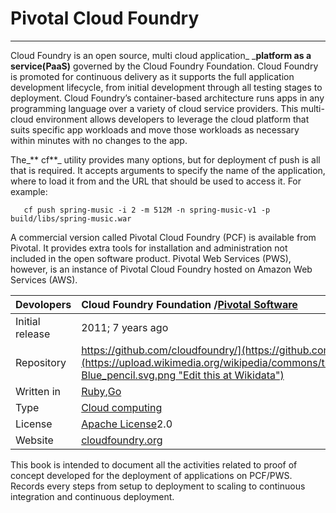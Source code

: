 # Pivotal Cloud Foundry

---

Cloud Foundry is an open source, multi cloud application_ _**platform as a service\(PaaS\)** governed by the Cloud Foundry Foundation. Cloud Foundry is promoted for continuous delivery as it supports the full application development lifecycle, from initial development through all testing stages to deployment. Cloud Foundry’s container-based architecture runs apps in any programming language over a variety of cloud service providers. This multi-cloud environment allows developers to leverage the cloud platform that suits specific app workloads and move those workloads as necessary within minutes with no changes to the app.

The_** cf**_ utility provides many options, but for deployment cf push is all that is required. It accepts arguments to specify the name of the application, where to load it from and the URL that should be used to access it. For example:

```
   cf push spring-music -i 2 -m 512M -n spring-music-v1 -p build/libs/spring-music.war
```

A commercial version called Pivotal Cloud Foundry \(PCF\) is available from Pivotal. It provides extra tools for installation and administration not included in the open software product. Pivotal Web Services \(PWS\), however, is an instance of Pivotal Cloud Foundry hosted on Amazon Web Services \(AWS\).

| Devolopers | Cloud Foundry Foundation /[Pivotal Software](https://en.wikipedia.org/wiki/Pivotal_Software) |
| :--- | :--- |
| Initial release | 2011; 7 years ago |
| Repository | [https://github.com/cloudfoundry/](https://github.com/cloudfoundry/)[![](https://upload.wikimedia.org/wikipedia/commons/thumb/7/73/Blue_pencil.svg/10px-Blue_pencil.svg.png "Edit this at Wikidata")](https://www.wikidata.org/wiki/Q5135664#P1324) |
| Written in | [Ruby](https://en.wikipedia.org/wiki/Ruby_%28programming_language%29),[Go](https://en.wikipedia.org/wiki/Golang) |
| Type | [Cloud computing](https://en.wikipedia.org/wiki/Cloud_computing) |
| License | [Apache License](https://en.wikipedia.org/wiki/Apache_License)2.0 |
| Website | [cloudfoundry.org](http://cloudfoundry.org/) |



This book is intended to document all the activities related to proof of concept developed for the deployment of applications on PCF/PWS. Records every steps from setup to deployment to scaling to continuous integration and continuous deployment.

